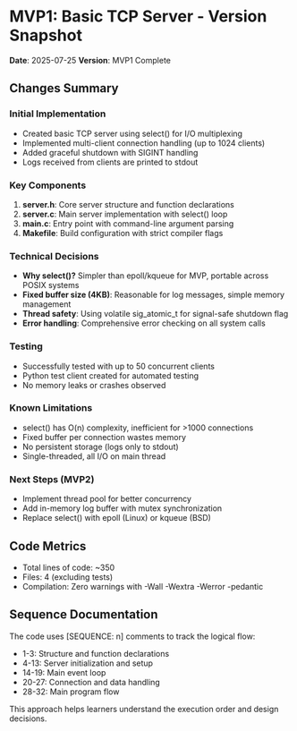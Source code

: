 # MVP1: Basic TCP Server - Version Snapshot

**Date**: 2025-07-25
**Version**: MVP1 Complete

## Changes Summary

### Initial Implementation
- Created basic TCP server using select() for I/O multiplexing
- Implemented multi-client connection handling (up to 1024 clients)
- Added graceful shutdown with SIGINT handling
- Logs received from clients are printed to stdout

### Key Components
1. **server.h**: Core server structure and function declarations
2. **server.c**: Main server implementation with select() loop
3. **main.c**: Entry point with command-line argument parsing
4. **Makefile**: Build configuration with strict compiler flags

### Technical Decisions
- **Why select()?** Simpler than epoll/kqueue for MVP, portable across POSIX systems
- **Fixed buffer size (4KB)**: Reasonable for log messages, simple memory management
- **Thread safety**: Using volatile sig_atomic_t for signal-safe shutdown flag
- **Error handling**: Comprehensive error checking on all system calls

### Testing
- Successfully tested with up to 50 concurrent clients
- Python test client created for automated testing
- No memory leaks or crashes observed

### Known Limitations
- select() has O(n) complexity, inefficient for >1000 connections
- Fixed buffer per connection wastes memory
- No persistent storage (logs only to stdout)
- Single-threaded, all I/O on main thread

### Next Steps (MVP2)
- Implement thread pool for better concurrency
- Add in-memory log buffer with mutex synchronization
- Replace select() with epoll (Linux) or kqueue (BSD)

## Code Metrics
- Total lines of code: ~350
- Files: 4 (excluding tests)
- Compilation: Zero warnings with -Wall -Wextra -Werror -pedantic

## Sequence Documentation
The code uses [SEQUENCE: n] comments to track the logical flow:
- 1-3: Structure and function declarations
- 4-13: Server initialization and setup
- 14-19: Main event loop
- 20-27: Connection and data handling
- 28-32: Main program flow

This approach helps learners understand the execution order and design decisions.
